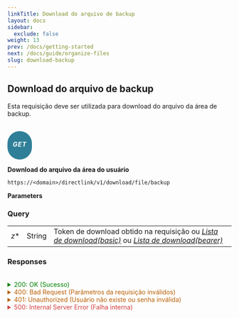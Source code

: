 ```yaml
---
linkTitle: Download do arquivo de backup
layout: docs
sidebar:
  exclude: false
weight: 13
prev: /docs/getting-started
next: /docs/guide/organize-files
slug: download-backup
---
```


## Download do arquivo de backup

Esta requisição deve ser utilizada para download do arquivo da área de backup.

<br>

<div style="
  background-color: #307F98; /* Blue */
  border: none;
  border-radius: 60px;
  color: white;
  padding: 2px 12px;
  text-align: center;
  display: inline-block;
  letter-spacing: 1px;
  align-items: center;
  justify-content: center;

">
<h5 style="color: white;">GET</h5>
</div>


**Download do arquivo da área do usuário**

```
https://<domain>/directlink/v1/download/file/backup
```

**Parameters**

### Query

|       |  | |
| ----------- | ----------- | -------- |
| *z**  | String | Token de download obtido na requisição ou *[Lista de download(basic)](/docs/stcpdirectlink/05-api/list-download(basic)/)* ou *[Lista de download(bearer)](/docs/stcpdirectlink/05-api/list-download(bearer)/)* |




### Responses

<br>
<details style="color: green; cursor: pointer;">
<summary>200: OK   (Sucesso)</summary>

```json
{
    "status": 0,
    "description": "handlerDownloadList:succsessfully",
    "apiver": "v1 (3.6.0)",
    "user": "USER1",
    "files": [
        {
            "id": 2,
            "name": "logout (1)",
            "length": 0,
            "modified": 1655055301684,
            "linkURL": "http://<domain>/directlink/v1/download/file?lang=pt&k=3PrmsdgImuNTBfIvGQ8JmyqE3YSfTPk-KnoJi0LbT5xnMWLX7eYVboX_lT_M2cFElbCtRpwzRn0CzwUNNX50gFI-5iCGBn_n825LF37le_TJfMcvvLuEf0YXY8Gz4sJAEQ5JsGRmT3TxcK9q7FAUT30inBA7IDRlFbNfr_R94sdgRIWDUYnC_B5ArcHAeUM00ufuSdYz3Anao7JXuvjfJOMB9fKB_1EY_40qv7kN7ek75ncdVM_xYUwHzIfNRZ7mfTtdrVwmL_E7gQmHupyVuyp-_8BXiWDKIIk="
        },
        {
            "id": 3,
            "name": "teste2",
            "length": 42,
            "modified": 1654642758397,
            "linkURL": "http://<domain>/directlink/v1/download/file?lang=pt&k=Ry0-IX7xa8WyY48gguPLSYgGFSneJA7aMoEX_jgAy0om7hjBNpVb1br3VhG5I8B_RMU0UqBS71PlHpDd3tiiS2rJfaJDw7mn3AmFXW-AyQ0rXsB6O0hdMstETl2l9dximI8ua0FIB-26Do7lLX6yhS0dK2bInPdcfCbq4RR-Tf_17ofccsl2tqGA9taBmd1TovEuN9ZOHlwJdKWGoT8TJ57LF4FmD5eWHG-y1WVsY8lB-sZHoSzc1I5ptq4hco0AWsS5HGieLcIpwZulZSpzGjO6"
        }
    ],
    "time": "2022-06-13 19:37:52.366591 -0300 -03 m=+25968.263316625"
}
```
</details>

<details>
<summary style="color: #B95E04; cursor: pointer;">400: Bad Request   (Parâmetros da requisição inválidos)</summary>

```json
{
    "status": 400,
    "description": "Bad Request",
    "apiver": "v1 (3.6.0)",
    "time": "2022-06-13 17:55:53.559292 -0300 -03 m=+19849.437332386"
}
```
</details>

<details>
<summary style="color: #B95E04; cursor: pointer;">401: Unauthorized   (Usuário não existe ou senha inválida)</summary>

```json
{
    "status": 401,
    "description": "Unauthorized",
    "apiver": "v1 (3.6.0)",
    "time": "2022-06-13 17:56:45.233594 -0300 -03 m=+19901.111646777"
}
```
</details>

<details>
<summary style="color: #D33D3D; cursor: pointer;">500: Internal Server Error   (Falha interna)</summary>

```json
{
    "status": 500,
    "description": "Internal Server Error",
    "apiver": "v1 (3.6.0)",
    "time": "2022-06-13 17:56:45.233594 -0300 -03 m=+19901.111646777"
}
```
</details>

